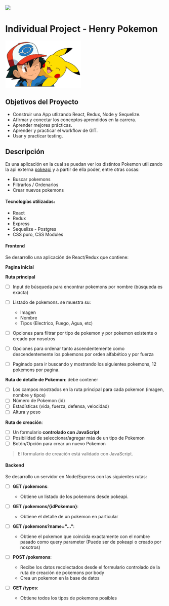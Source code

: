 <p align='left'>
    <img src='https://static.wixstatic.com/media/85087f_0d84cbeaeb824fca8f7ff18d7c9eaafd~mv2.png/v1/fill/w_160,h_30,al_c,q_85,usm_0.66_1.00_0.01/Logo_completo_Color_1PNG.webp' </img>
</p>

# Individual Project - Henry Pokemon

<p align="left">
  <img height="150" src="./pokemon.png" />
</p>

## Objetivos del Proyecto

- Construir una App utlizando React, Redux, Node y Sequelize.
- Afirmar y conectar los conceptos aprendidos en la carrera.
- Aprender mejores prácticas.
- Aprender y practicar el workflow de GIT.
- Usar y practicar testing.


## Descripción

Es una aplicación en la cual se puedan ver los distintos Pokemon utilizando la api externa [pokeapi](https://pokeapi.co/) y a partir de ella poder, entre otras cosas:

  - Buscar pokemons
  - Filtrarlos / Ordenarlos
  - Crear nuevos pokemons


#### Tecnologías utilizadas:
- React
- Redux
- Express
- Sequelize - Postgres
- CSS puro, CSS Modules


#### Frontend

Se desarrollo una aplicación de React/Redux que contiene:

__Pagina inicial__

__Ruta principal__ 
- [ ] Input de búsqueda para encontrar pokemons por nombre (búsqueda es exacta)
- [ ] Listado de pokemons. se muestra su:
  - Imagen
  - Nombre
  - Tipos (Electrico, Fuego, Agua, etc)
  
- [ ] Opciones para filtrar por tipo de pokemon y por pokemon existente o creado por nosotros
- [ ] Opciones para ordenar tanto ascendentemente como descendentemente los pokemons por orden alfabético y por fuerza
- [ ] Paginado para ir buscando y mostrando los siguientes pokemons, 12 pokemons por pagina.

__Ruta de detalle de Pokemon__: debe contener
- [ ] Los campos mostrados en la ruta principal para cada pokemon (imagen, nombre y tipos)
- [ ] Número de Pokemon (id)
- [ ] Estadísticas (vida, fuerza, defensa, velocidad)
- [ ] Altura y peso

__Ruta de creación__:
- [ ] Un formulario __controlado con JavaScript__ 
- [ ] Posibilidad de seleccionar/agregar más de un tipo de Pokemon
- [ ] Botón/Opción para crear un nuevo Pokemon

> El formulario de creación está validado con JavaScript.


#### Backend

Se desarrollo un servidor en Node/Express con las siguientes rutas:

- [ ] __GET /pokemons__:
  - Obtiene un listado de los pokemons desde pokeapi.

- [ ] __GET /pokemons/{idPokemon}__:
  - Obtiene el detalle de un pokemon en particular

- [ ] __GET /pokemons?name="..."__:
  - Obtiene el pokemon que coincida exactamente con el nombre pasado como query parameter (Puede ser de pokeapi o creado por nosotros)
  
- [ ] __POST /pokemons__:
  - Recibe los datos recolectados desde el formulario controlado de la ruta de creación de pokemons por body
  - Crea un pokemon en la base de datos

- [ ] __GET /types__:
  - Obtiene todos los tipos de pokemons posibles
 
 
 
